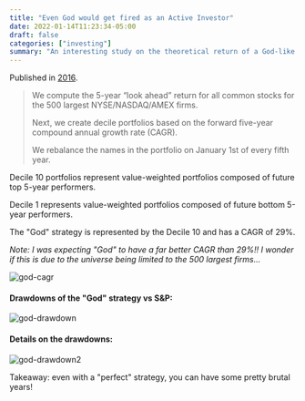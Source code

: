 ```yaml
---
title: "Even God would get fired as an Active Investor"
date: 2022-01-14T11:23:34-05:00
draft: false
categories: ["investing"]
summary: "An interesting study on the theoretical return of a God-like active investor"
---
```



Published in [2016](https://alphaarchitect.com/2016/02/02/even-god-would-get-fired-as-an-active-investor/?utm_campaign=TraderFerg&utm_medium=email&utm_source=Revue%20newsletter).

<blockquote>

We compute the 5-year “look ahead” return for all common stocks for the 500 largest NYSE/NASDAQ/AMEX firms.

Next, we create decile portfolios based on the forward five-year compound annual growth rate (CAGR).

We rebalance the names in the portfolio on January 1st of every fifth year. 

</blockquote>

Decile 10 portfolios represent value-weighted portfolios composed of future top 5-year performers.

Decile 1 represents value-weighted portfolios composed of future bottom 5-year performers.

The "God" strategy is represented by the Decile 10 and has a CAGR of 29%.

_Note: I was expecting "God" to have a far better CAGR than 29%!! I wonder if this is due to the universe being limited to the 500 largest firms..._

![god-cagr](/images/god-cagr.png)

#### Drawdowns of the "God" strategy vs S&P:

![god-drawdown](/images/god_drawdowns.png)

#### Details on the drawdowns:

![god-drawdown2](/images/god_drawdowns2.png)

Takeaway: even with a "perfect" strategy, you can have some pretty brutal years!